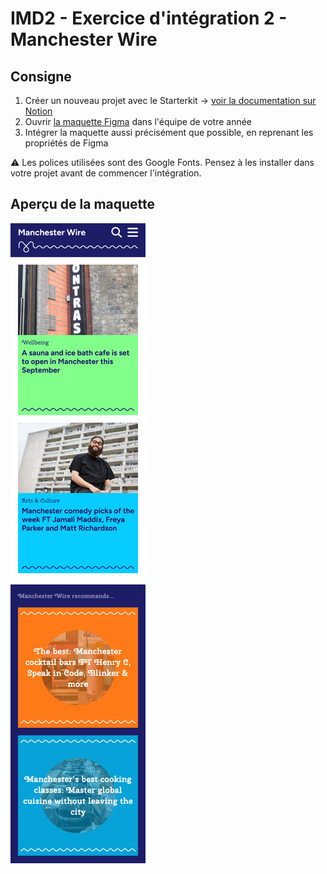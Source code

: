 # IMD2 - Exercice d'intégration 2 - Manchester Wire

## Consigne

1. Créer un nouveau projet avec le Starterkit → [voir la documentation sur Notion](https://www.notion.so/eikon-imd/Starterkit-710621ff272b47b1a604e9302077f614?pvs=4#3a604b29cee6433db00b4d8a13c2db7c)
2. Ouvrir [la maquette Figma](https://www.figma.com/design/grIhPlhjmZJJP0QHGF3YNm/imd2-exercice-integration-2?node-id=1-2&t=3EDzICyz7LzSFkOI-1) dans l'équipe de votre année
3. Intégrer la maquette aussi précisément que possible, en reprenant les propriétés de Figma

⚠️ Les polices utilisées sont des Google Fonts. Pensez à les installer dans votre projet avant de commencer l'intégration.

## Aperçu de la maquette

![](maquette.jpg)
